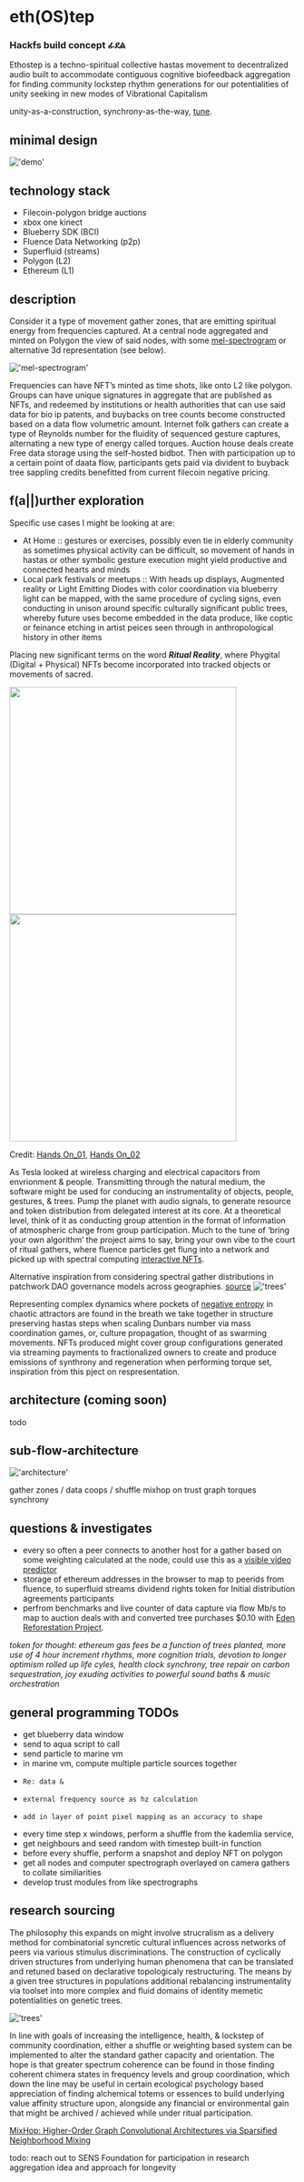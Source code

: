 # eth(OS)tep
### Hackfs build concept ፊደል

Ethostep is a techno-spiritual collective hastas movement to decentralized audio built to accommodate contiguous cognitive biofeedback aggregation for finding community lockstep rhythm generations for our potentialities of unity seeking in new modes of Vibrational Capitalism

unity-as-a-construction, synchrony-as-the-way, [tune](https://www.youtube.com/watch?v=Rm9hfl9WB9I).

## minimal design
!['demo'](./screen_gif.gif)

## technology stack
* Filecoin-polygon bridge auctions
* xbox one kinect
* Blueberry SDK (BCI)
* Fluence Data Networking (p2p)
* Superfluid (streams)
* Polygon (L2)
* Ethereum (L1)

## description

Consider it a type of movement gather zones, that are emitting spiritual energy from frequencies captured. At a central node aggregated and minted on Polygon the view of said nodes, with some [mel-spectrogram](https://towardsdatascience.com/getting-to-know-the-mel-spectrogram-31bca3e2d9d0) or alternative 3d representation (see below). 

!['mel-spectrogram'](./mel.png)

Frequencies can have NFT’s minted as time shots, like onto L2 like polygon. Groups can have unique signatures in aggregate that are published as NFTs, and redeemed by institutions or health authorities that can use said data for bio ip patents, and buybacks on tree counts become constructed based on a data flow volumetric amount. Internet folk gathers can create a type of Reynolds number for the fluidity of sequenced gesture captures, alternating a new type of energy called torques. Auction house deals create Free data storage using the self-hosted bidbot. Then with participation up to a certain point of daata flow, participants gets paid via divident to buyback tree sappling credits benefitted from current filecoin negative pricing.

## f(a||)urther exploration

Specific use cases I might be looking at are: 
* At Home :: gestures or exercises, possibly even tie in elderly community as sometimes physical activity can be difficult, so movement of hands in hastas or other symbolic gesture execution might yield productive and connected hearts and minds
* Local park festivals or meetups :: With heads up displays, Augmented reality or Light Emitting Diodes with color coordination via blueberry light can be mapped, with the same procedure of cycling signs, even conducting in unison around specific culturally significant public trees, whereby future uses become embedded in the data produce, like coptic or feinance etching in artist peices seen through in anthropological history in other items

Placing new significant terms on the word **_Ritual Reality_**, where Phygital (Digital + Physical) NFTs become incorporated into tracked objects or movements of sacred.

<p float="left">
  <img src="/hands_on_01.jpeg" width="400" />
  <img src="/hands_on_02.jpeg" width="400" /> 
</p>

Credit: [Hands On_01](https://opensea.io/assets/0x495f947276749ce646f68ac8c248420045cb7b5e/79340923287578515051916988354893483198355781900529306783424546067081175498753), [Hands On_02](https://opensea.io/assets/0x495f947276749ce646f68ac8c248420045cb7b5e/79340923287578515051916988354893483198355781900529306783424546068180687126529)

As Tesla looked at wireless charging and electrical capacitors from envrionment & people. Transmitting through the natural medium, the software might be used for conducing an instrumentality of objects, people, gestures, & trees. Pump the planet with audio signals, to generate resource and token distribution from delegated interest at its core. At a theoretical level, think of it as conducting group attention in the format of information of atmospheric charge from group participation. Much to the tune of ‘bring your own algorithm’ the project aims to say, bring your own vibe to the court of ritual gathers, where fluence particles get flung into a network and picked up with spectral computing [interactive NFTs](https://github.com/BeyondNFT/sandbox#beyondnft---interactive-nft-sandbox). 

Alternative inspiration from considering spectral gather distributions in patchwork DAO governance models across geographies. [source](https://twitter.com/mitchellfchan/status/1423484420804198403)
!['trees'](./sensing.jpeg)

Representing complex dynamics where pockets of [negative entropy](https://www.negativeentropy.app/about) in chaotic attractors are found in the breath we take together in structure preserving hastas steps when scaling Dunbars number via mass coordination games, or, culture propagation, thought of as swarming movements. NFTs produced might cover group configurations generated via streaming payments to fractionalized owners to create and produce emissions of synthrony and regeneration when performing torque set, inspiration from this pject on respresentation.

## architecture (coming soon)
 todo

## sub-flow-architecture

!['architecture'](./arch_flow.png)

gather zones / data coops / shuffle mixhop on trust graph
torques
synchrony

## questions & investigates
* every so often a peer connects to another host for a gather based on some weighting calculated at the node, could use this as a [visible video predictor](https://github.com/gfxdisp/FovVideoVDP)
* storage of ethereum addresses in the browser to map to peerids from fluence, to superfluid streams dividend rights token for Initial distribution agreements participants
* perfrom benchmarks and live counter of data capture via flow Mb/s to map to auction deals with and converted tree purchases $0.10 with [Eden Reforestation Project](https://edenprojects.org/).

*token for thought: ethereum gas fees be a function of trees planted, more use of 4 hour increment rhythms, more cognition trials, devotion to longer optimism rolled up life cyles, health clock synchrony, tree repair on carbon sequestration, joy exuding activities to powerful sound baths & music orchestration*

## general programming TODOs
* get blueberry data window
* send to aqua script to call
* send particle to marine vm
* in marine vm, compute multiple particle sources together 
*     Re: data & 
*     external frequency source as hz calculation
*     add in layer of point pixel mapping as an accuracy to shape
* every time step x windows, perform a shuffle from the kademlia service, 
* get neighbours and seed random with timestep built-in function
* before every shuffle, perform a snapshot and deploy NFT on polygon
* get all nodes and computer spectrograph overlayed on camera gathers to collate similiarities
* develop trust modules from like spectrographs

## research sourcing

The philosophy this expands on might involve strucralism as a delivery method for combinatorial syncretic cultural influences across networks of peers via various stimulus discriminations. The construction of cyclically driven structures from underlying human phenomena that can be translated and retuned based on declarative topologicaly restructuring. The means by a given tree structures in populations additional rebalancing instrumentality via toolset into more complex and fluid domains of identity memetic potentialities on genetic trees.

!['trees'](./tree_iterations.jpeg)

In line with goals of increasing the intelligence, health, & lockstep of community coordination, either a shuffle or weighting based system can be implemented to alter the standard gather capacity and orientation. The hope is that greater spectrum coherence can be found in those finding coherent chimera states in frequency levels and group coordination, which down the line may be useful in certain ecological psychology based appreciation of finding alchemical totems or essences to build underlying value affinity structure upon, alongside any financial or environmental gain that might be archived / achieved while under ritual participation.

[MixHop: Higher-Order Graph Convolutional Architectures via Sparsified Neighborhood Mixing](https://arxiv.org/abs/1905.00067)

todo: reach out to SENS Foundation for participation in research aggregation idea and approach for longevity

